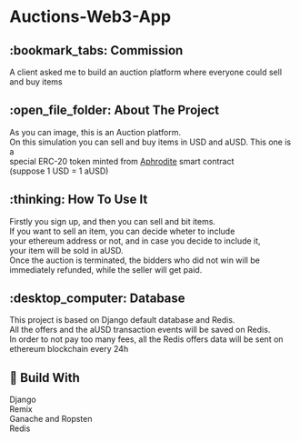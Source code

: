 # Auctions-Web3-App

<h2>:bookmark_tabs:	Commission </h2>

A client asked me to build an auction platform where everyone could sell and buy items<br>  

<h2>:open_file_folder: About The Project</h2>

As you can image, this is an Auction platform.<br>
On this simulation you can sell and buy items in USD and aUSD. This one is a<br>
special ERC-20 token minted from [Aphrodite](https://github.com/MikeMoresi/Auctions-App/blob/main/App/Aphrodite.sol) smart contract<br>
(suppose 1 USD = 1 aUSD)

<h2>:thinking: How To Use It</h2>
Firstly you sign up, and then you can sell and bit items. <br>
If you want to sell an item, you can decide wheter to include<br>
your ethereum address or not, and in case you decide to include it,<br>
your item will be sold in aUSD.<br>
Once the auction is terminated, the bidders who did not win will be <br>
immediately refunded, while the seller will get paid.

<h2>:desktop_computer:	Database </h2>
This project is based on Django default database and Redis. <br>
All the offers and the aUSD transaction events will be saved on Redis. <br>
In order to not pay too many fees, all the Redis offers data will be sent on ethereum blockchain every 24h 

<h2>🔧 Build With</h2>
 Django <br>
 Remix <br>
 Ganache and Ropsten <br>
 Redis <br>

